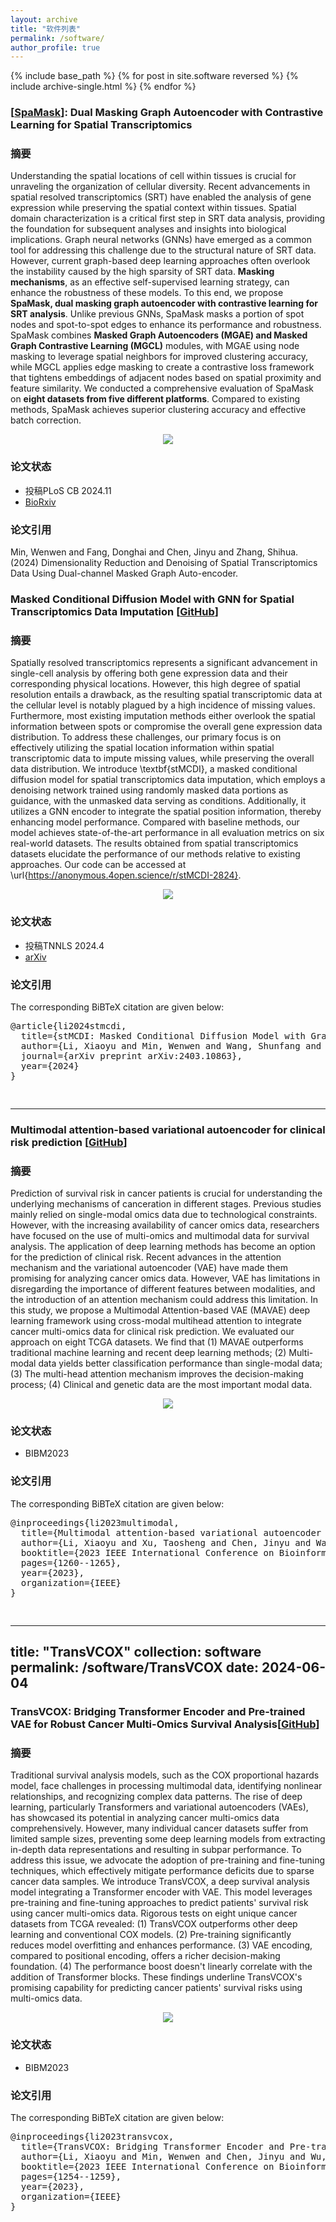 ```yaml
---
layout: archive
title: "软件列表"
permalink: /software/
author_profile: true
---
```



{% include base_path %}
{% for post in site.software reversed %}
{% include archive-single.html %}
{% endfor %}


<!-- 标题 -->
### [[SpaMask](https://github.com/wenwenmin/SpaMask)]: Dual Masking Graph Autoencoder with Contrastive Learning for Spatial Transcriptomics 
### 摘要
Understanding the spatial locations of cell within tissues is crucial for unraveling the organization of cellular diversity. Recent advancements in spatial resolved transcriptomics (SRT) have enabled the analysis of gene expression while preserving the spatial context within tissues. Spatial domain characterization is a critical first step in SRT data analysis, providing the foundation for subsequent analyses and insights into biological implications. Graph neural networks (GNNs) have emerged as a common tool for addressing this challenge due to the structural nature of SRT data.  However, current graph-based deep learning approaches often overlook the instability caused by the high sparsity of SRT data.  **Masking mechanisms**, as an effective self-supervised learning strategy, can enhance the robustness of these models.  To this end, we propose **SpaMask, dual masking graph autoencoder with contrastive learning for SRT analysis**. Unlike previous GNNs, SpaMask masks a portion of spot nodes and spot-to-spot edges to enhance its performance and robustness. SpaMask combines **Masked Graph Autoencoders (MGAE) and Masked Graph Contrastive Learning (MGCL)** modules, with MGAE using node masking to leverage spatial neighbors for improved clustering accuracy, while MGCL applies edge masking to create a contrastive loss framework that tightens embeddings of adjacent nodes based on spatial proximity and feature similarity. We conducted a comprehensive evaluation of SpaMask on **eight datasets from five different platforms**. Compared to existing methods, SpaMask achieves superior clustering accuracy and effective batch correction.
<!-- 论文模型图 -->
<p align="center"> 
<img src="../images/packages/SpaMask.jpg">
</p>

### 论文状态
- 投稿PLoS CB 2024.11<br>
- [BioRxiv](https://www.biorxiv.org/content/10.1101/2024.05.30.596562v1)

### 论文引用
Min, Wenwen and Fang, Donghai and Chen, Jinyu and Zhang, Shihua. (2024) Dimensionality Reduction and Denoising of Spatial Transcriptomics Data Using Dual-channel Masked Graph Auto-encoder.



<!-- 标题 -->
### Masked Conditional Diffusion Model with GNN for Spatial Transcriptomics Data Imputation [[GitHub](https://github.com/lllxxyyy-lxy/stMCDI)]
### 摘要
Spatially resolved transcriptomics represents a significant advancement in single-cell analysis by offering both gene expression data and their corresponding physical locations. 
However, this high degree of spatial resolution entails a drawback, as the resulting spatial transcriptomic data at the cellular level is notably plagued by a high incidence of missing values.
Furthermore, most existing imputation methods either overlook the spatial information between spots or compromise the overall gene expression data distribution.
To address these challenges, our primary focus is on effectively utilizing the spatial location information within spatial transcriptomic data to impute missing values, while preserving the overall data distribution.
We introduce \textbf{stMCDI}, a masked conditional diffusion model for spatial transcriptomics data imputation, which employs a denoising network trained using randomly masked data portions as guidance, with the unmasked data serving as conditions. 
Additionally, it utilizes a GNN encoder to integrate the spatial position information, thereby enhancing model performance.
Compared with baseline methods, our model achieves state-of-the-art performance in all evaluation metrics on six real-world datasets.
The results obtained from spatial transcriptomics datasets elucidate the performance of our methods relative to existing approaches.
Our code can be accessed at \url{https://anonymous.4open.science/r/stMCDI-2824}.
<!-- 论文模型图 -->
<p align="center"> 
<img src="../images/stMCDI.png">
</p>


### 论文状态
- 投稿TNNLS 2024.4<br>
- [arXiv](https://arxiv.org/abs/2403.10863)

### 论文引用
<p>The corresponding BiBTeX citation are given below:</p>
<div class="highlight-none"><div class="highlight"><pre>
@article{li2024stmcdi,
  title={stMCDI: Masked Conditional Diffusion Model with Graph Neural Network for Spatial Transcriptomics Data Imputation},
  author={Li, Xiaoyu and Min, Wenwen and Wang, Shunfang and Wang, Changmiao and Xu, Taosheng},
  journal={arXiv preprint arXiv:2403.10863},
  year={2024}
}

</pre></div>



--------------------------------------------------------------


<!-- 标题 -->
### Multimodal attention-based variational autoencoder for clinical risk prediction [[GitHub](https://github.com/wenwenmin/MAVAE)]
### 摘要
Prediction of survival risk in cancer patients is crucial for understanding the underlying mechanisms of canceration in different stages. 
Previous studies mainly relied on single-modal omics data due to  technological constraints. 
However, with the increasing availability of cancer omics data, researchers have focused on the use of multi-omics and multimodal data for survival analysis. 
The application of deep learning methods has become an option for the prediction of clinical risk.
Recent advances in the attention mechanism and the variational autoencoder (VAE) have made them promising for analyzing cancer omics data. 
However, VAE has limitations in disregarding the importance of different features between modalities, and the introduction of an attention mechanism could address this limitation. 
In this study, we propose a Multimodal Attention-based VAE (MAVAE) deep learning framework using cross-modal multihead attention to integrate cancer multi-omics data for clinical risk prediction. 
We evaluated our approach on eight TCGA datasets.
We find that 
(1) MAVAE outperforms traditional machine learning and recent deep learning methods; 
(2) Multi-modal data yields better classification performance than single-modal data; 
(3) The multi-head attention mechanism improves the decision-making process; 
(4) Clinical and genetic data are the most important modal data.
<!-- 论文模型图 -->

<p align="center"> 
<img src="../images/MAVAE.png">
</p>



### 论文状态
- BIBM2023<br>

### 论文引用
<p>The corresponding BiBTeX citation are given below:</p>
<div class="highlight-none"><div class="highlight"><pre>
@inproceedings{li2023multimodal,
  title={Multimodal attention-based variational autoencoder for clinical risk prediction},
  author={Li, Xiaoyu and Xu, Taosheng and Chen, Jinyu and Wan, Jun and Min, Wenwen},
  booktitle={2023 IEEE International Conference on Bioinformatics and Biomedicine (BIBM)},
  pages={1260--1265},
  year={2023},
  organization={IEEE}
}

</pre></div>



---
title: "TransVCOX"
collection: software
permalink: /software/TransVCOX
date: 2024-06-04
---

<!-- 标题 -->
### TransVCOX: Bridging Transformer Encoder and Pre-trained VAE for Robust Cancer Multi-Omics Survival Analysis[[GitHub](https://github.com/wenwenmin/TransVCOX)]
### 摘要
Traditional survival analysis models, such as the COX proportional hazards model, face challenges in processing multimodal data, identifying nonlinear relationships, and recognizing complex data patterns. The rise of deep learning, particularly Transformers and variational autoencoders (VAEs), has showcased its potential in analyzing cancer multi-omics data comprehensively. However, many individual cancer datasets suffer from limited sample sizes, preventing some deep learning models from extracting in-depth data representations and resulting in subpar performance.
To address this issue, we advocate the adoption of pre-training and fine-tuning techniques, which effectively mitigate performance deficits due to sparse cancer data samples. We introduce TransVCOX, a deep survival analysis model integrating a Transformer encoder with VAE. This model leverages pre-training and fine-tuning approaches to predict patients' survival risk using cancer multi-omics data.
Rigorous tests on eight unique cancer datasets from TCGA revealed:
(1) TransVCOX outperforms other deep learning and conventional COX models.
(2) Pre-training significantly reduces model overfitting and enhances performance.
(3) VAE encoding, compared to positional encoding, offers a richer decision-making foundation.
(4) The performance boost doesn't linearly correlate with the addition of Transformer blocks.
These findings underline TransVCOX's promising capability for predicting cancer patients' survival risks using multi-omics data. 
<!-- 论文模型图 -->

<p align="center"> 
<img src="../images/TransVCOX.png">
</p>


### 论文状态
- BIBM2023<br>

### 论文引用
<p>The corresponding BiBTeX citation are given below:</p>
<div class="highlight-none"><div class="highlight"><pre>
@inproceedings{li2023transvcox,
  title={TransVCOX: Bridging Transformer Encoder and Pre-trained VAE for Robust Cancer Multi-Omics Survival Analysis},
  author={Li, Xiaoyu and Min, Wenwen and Chen, Jinyu and Wu, Jiaxin and Wang, Shunfang},
  booktitle={2023 IEEE International Conference on Bioinformatics and Biomedicine (BIBM)},
  pages={1254--1259},
  year={2023},
  organization={IEEE}
}


</pre></div>



